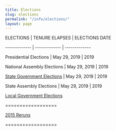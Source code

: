 ```yaml
---
title: Elections
slug: elections
permalink: "/info/elections/"
layout: page
---
```


ELECTIONS | TENURE ELAPSES	| ELECTIONS DATE

------------- | -------------  | -------------

Presidential Elections | May 29, 2019 | 2019

National Assembly Elections | May 29, 2019 | 2019

[State Government Elections](/info/state-government-elections "State Government Elections") | May 29, 2019 | 2019

State Assembly Elections | May 29, 2019 | 2019

[]()

[]()

[Local Government Elections](/info/local-government-elections "Local Government Elections")

==================

[2015 Reruns](/info/2015-reruns "2015 Reruns")

==================

